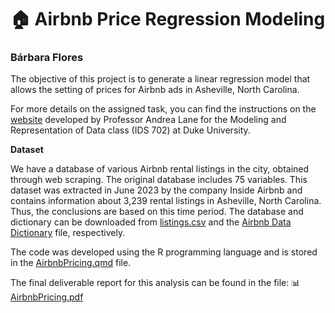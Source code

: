 # 🏠 Airbnb Price Regression Modeling
### Bárbara Flores

The objective of this project is to generate a linear regression model that allows the setting of prices for Airbnb ads in Asheville, North Carolina.

For more details on the assigned task, you can find the instructions on the [website](https://anlane611.github.io/ids702-fall23/DAA/DA1.html)  developed by Professor Andrea Lane for the Modeling and Representation of Data class (IDS 702) at Duke University.

**Dataset**

We have a database of various Airbnb rental listings in the city, obtained through web scraping. The original database includes 75 variables. This dataset was extracted in June 2023 by the company Inside Airbnb and contains information about 3,239 rental listings in Asheville, North Carolina. Thus, the conclusions are based on this time period. The database and dictionary can be downloaded from [listings.csv](https://github.com/BarbaraPFloresRios/IDS702_ModelingAndRepresentationOfData/blob/main/20231001_LinearRegression/listings.csv) and the [Airbnb Data Dictionary](https://github.com/BarbaraPFloresRios/IDS702_ModelingAndRepresentationOfData/blob/main/20231001_LinearRegression/Inside%20Airbnb%20Data%20Dictionary.xlsx) file, respectively.

The code was developed using the R programming language and is stored in the [AirbnbPricing.qmd](https://github.com/BarbaraPFloresRios/IDS702_ModelingAndRepresentationOfData/blob/main/20231001_LinearRegression/AirbnbPricing.qmd) file. 

The final deliverable report for this analysis can be found in the file: 📊[AirbnbPricing.pdf](https://github.com/BarbaraPFloresRios/IDS702_ModelingAndRepresentationOfData/blob/main/20231001_LinearRegression/AirbnbPricing.pdf)
